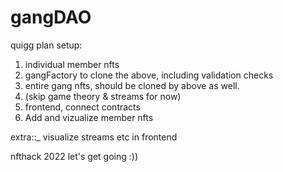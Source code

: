 # gangDAO

quigg plan setup:

1. individual member nfts 
2. gangFactory to clone the above, including validation checks
3. entire gang nfts, should be cloned by above as well. 
4. (skip game theory & streams for now)
5. frontend, connect contracts
6. Add and vizualize member nfts

extra::_ visualize streams etc in frontend

nfthack 2022 let's get going :))

